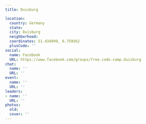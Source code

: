 ```yaml
---
title: Duisburg

location:
  country: Germany
  state: 
  city: Duisburg
  neighborhood: 
  coordinates: 51.434999, 6.759562
  plusCode: ''
social:
  name: Facebook
  URL: https://www.facebook.com/groups/free.code.camp.duisburg
chat:
  name: ''
  URL: ''
event:
  name: ''
  URL: ''
leaders:
- name: ''
  URL: ''
photos:
  old: 
  cover: ''
---
```

